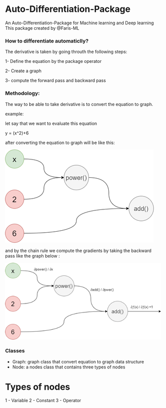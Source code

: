 # Auto-Differentiation-Package
An Auto-Differentiation-Package for Machine learning and Deep learning
This package created by @Faris-ML
### How to differentiate automaticlly?

The derivative is taken by going throuth the following steps:

1- Define the equation by the package operator

2- Create a graph

3- compute the forward pass and backward pass

### Methodology:

The way to be able to take derivative is to convert the equation to graph.

example:

let say that we want to evaluate this equation

y = (x^2)+6

after converting the equation to graph will be like this:

![image](images/graph.png)

and by the chain rule we compute the gradients by taking the backward pass like the graph below :

![image](images/d_graph.png)

### Classes
* Graph: graph class that convert equation to graph data structure
* Node: a nodes class that contains three types of nodes

# Types of nodes
1 - Variable
2 - Constant
3 - Operator
